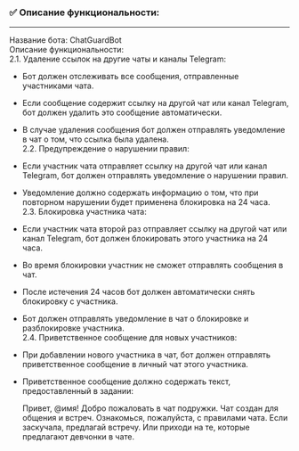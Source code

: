### ✅ Описание функциональности:
****
Название бота: ChatGuardBot\
Описание функциональности:\
2.1. Удаление ссылок на другие чаты и каналы Telegram:
* Бот должен отслеживать все сообщения, отправленные участниками чата.
* Если сообщение содержит ссылку на другой чат или канал Telegram, бот должен удалить это сообщение автоматически.
* В случае удаления сообщения бот должен отправлять уведомление в чат о том, что ссылка была удалена.\
2.2. Предупреждение о нарушении правил:
* Если участник чата отправляет ссылку на другой чат или канал Telegram, бот должен отправлять уведомление о нарушении правил.
* Уведомление должно содержать информацию о том, что при повторном нарушении будет применена блокировка на 24 часа.\
2.3. Блокировка участника чата:
* Если участник чата второй раз отправляет ссылку на другой чат или канал Telegram, бот должен блокировать этого участника на 24 часа.
* Во время блокировки участник не сможет отправлять сообщения в чат.
* После истечения 24 часов бот должен автоматически снять блокировку с участника.
* Бот должен отправлять уведомление в чат о блокировке и разблокировке участника.\
2.4. Приветственное сообщение для новых участников:
* При добавлении нового участника в чат, бот должен отправлять приветственное сообщение в личный чат этого участника.
* Приветственное сообщение должно содержать текст, предоставленный в задании:
 
     Привет, @имя!
     Добро пожаловать в чат подружки.
     Чат создан для общения и встреч.
     Ознакомься, пожалуйста, с правилами чата.
     Если заскучала, предлагай встречу.
     Или приходи на те, которые предлагают девчонки в чате.